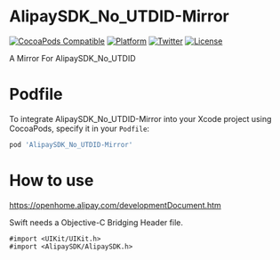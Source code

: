 # AlipaySDK_No_UTDID-Mirror

[![CocoaPods Compatible](https://img.shields.io/cocoapods/v/AlipaySDK_No_UTDID-Mirror.svg)](https://img.shields.io/cocoapods/v/AlipaySDK_No_UTDID-Mirror.svg)
[![Platform](https://img.shields.io/cocoapods/p/AlipaySDK_No_UTDID-Mirror.svg)](http://cocoadocs.org/docsets/AlipaySDK_No_UTDID-Mirror)
[![Twitter](https://img.shields.io/badge/twitter-@DwarvenYang-blue.svg)](http://twitter.com/DwarvenYang)
[![License](https://img.shields.io/cocoapods/l/AlipaySDK_No_UTDID-Mirror.svg)](https://img.shields.io/cocoapods/l/AlipaySDK_No_UTDID-Mirror.svg)

A Mirror For AlipaySDK_No_UTDID

# Podfile
To integrate AlipaySDK_No_UTDID-Mirror into your Xcode project using CocoaPods, specify it in your `Podfile`:

```ruby
pod 'AlipaySDK_No_UTDID-Mirror'
```

# How to use
https://openhome.alipay.com/developmentDocument.htm

Swift needs a Objective-C Bridging Header file.

```objc
#import <UIKit/UIKit.h>
#import <AlipaySDK/AlipaySDK.h>
```

